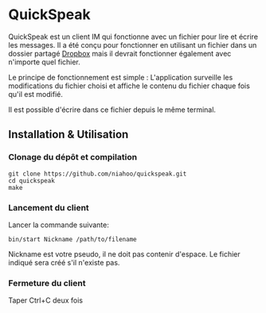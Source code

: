 # QuickSpeak

QuickSpeak est un client IM qui fonctionne avec un fichier pour
lire et écrire les messages. Il a été conçu pour fonctionner en 
utilisant un fichier dans un dossier partagé 
[Dropbox](https://www.dropbox.com/) mais il devrait fonctionner 
également avec n'importe quel fichier.

Le principe de fonctionnement est simple : L'application surveille les
modifications du fichier choisi et affiche le contenu du fichier
chaque fois qu'il est modifié.

Il est possible d'écrire dans ce fichier depuis le même terminal.

## Installation & Utilisation

### Clonage du dépôt et compilation

    git clone https://github.com/niahoo/quickspeak.git
    cd quickspeak
    make
    
### Lancement du client

Lancer la commande suivante:
    
    bin/start Nickname /path/to/filename

Nickname est votre pseudo, il ne doit pas contenir d'espace.
Le fichier indiqué sera créé s'il n'existe pas.

### Fermeture du client

Taper Ctrl+C deux fois
